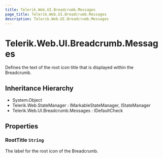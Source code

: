 ```yaml
---
title: Telerik.Web.UI.Breadcrumb.Messages
page_title: Telerik.Web.UI.Breadcrumb.Messages
description: Telerik.Web.UI.Breadcrumb.Messages
---
```


# Telerik.Web.UI.Breadcrumb.Messages

Defines the text of the root icon title that is displayed within the Breadcrumb.

## Inheritance Hierarchy

* System.Object
* Telerik.Web.StateManager : IMarkableStateManager, IStateManager
* Telerik.Web.UI.Breadcrumb.Messages : IDefaultCheck

## Properties

###  RootTitle `String`

The label for the root icon of the Breadcrumb.

